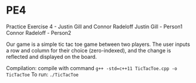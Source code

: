 # PE4
Practice Exercise 4 - Justin Gill and Connor Radeloff
Justin Gill - Person1
Connor Radeloff - Person2

Our game is a simple tic tac toe game between two players.
The user inputs a row and column for their choice (zero-indexed), and the change is reflected and displayed on the board.

Compilation: compile with command `g++ -std=c++11 TicTacToe.cpp -o TicTacToe`
To run: `./TicTacToe`
